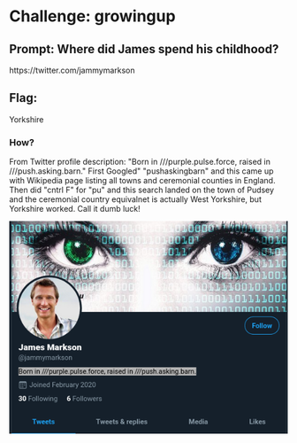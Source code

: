 <h1> Challenge: growingup </h1>

<h2>Prompt: Where did James spend his childhood?</h2> 
https://twitter.com/jammymarkson



<h2>Flag:</h2> 
Yorkshire

<h3>How?</h3>
From Twitter profile description: "Born in ///purple.pulse.force, raised in ///push.asking.barn."
First Googled" "pushaskingbarn" and this came up with Wikipedia page listing all towns and ceremonial counties in England.
Then did "cntrl F" for "pu" and this search landed on the town of Pudsey and the ceremonial country equivalnet is actually West Yorkshire, but Yorkshire worked. Call it dumb luck!


![Twitter profile description](images/Jamses_hometown.png)

